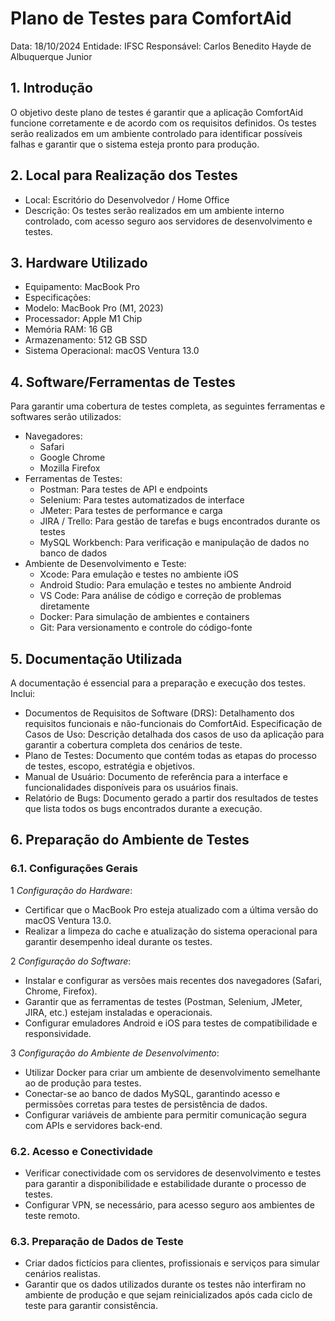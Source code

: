 
# Plano de Testes para ComfortAid

Data: 18/10/2024
Entidade: IFSC
Responsável: Carlos Benedito Hayde de Albuquerque Junior

## 1. Introdução

O objetivo deste plano de testes é garantir que a aplicação ComfortAid funcione corretamente e de acordo com os requisitos definidos. Os testes serão realizados em um ambiente controlado para identificar possíveis falhas e garantir que o sistema esteja pronto para produção.

## 2. Local para Realização dos Testes

* Local: Escritório do Desenvolvedor / Home Office
* Descrição: Os testes serão realizados em um ambiente interno controlado, com acesso seguro aos servidores de desenvolvimento e testes.

## 3. Hardware Utilizado

* Equipamento: MacBook Pro
* Especificações:
* Modelo: MacBook Pro (M1, 2023)
* Processador: Apple M1 Chip
* Memória RAM: 16 GB
* Armazenamento: 512 GB SSD
* Sistema Operacional: macOS Ventura 13.0

## 4. Software/Ferramentas de Testes

Para garantir uma cobertura de testes completa, as seguintes ferramentas e softwares serão utilizados:

* Navegadores:
  - Safari
  - Google Chrome
  - Mozilla Firefox
* Ferramentas de Testes:
  - Postman: Para testes de API e endpoints
  - Selenium: Para testes automatizados de interface
  - JMeter: Para testes de performance e carga
  - JIRA / Trello: Para gestão de tarefas e bugs encontrados durante os testes
  - MySQL Workbench: Para verificação e manipulação de dados no banco de dados
* Ambiente de Desenvolvimento e Teste:
  - Xcode: Para emulação e testes no ambiente iOS
  - Android Studio: Para emulação e testes no ambiente Android
  - VS Code: Para análise de código e correção de problemas diretamente
  - Docker: Para simulação de ambientes e containers
  - Git: Para versionamento e controle do código-fonte

## 5. Documentação Utilizada

A documentação é essencial para a preparação e execução dos testes. Inclui:

 * Documentos de Requisitos de Software (DRS): Detalhamento dos requisitos funcionais e não-funcionais do ComfortAid.
Especificação de Casos de Uso: Descrição detalhada dos casos de uso da aplicação para garantir a cobertura completa dos cenários de teste.
 * Plano de Testes: Documento que contém todas as etapas do processo de testes, escopo, estratégia e objetivos.
 * Manual de Usuário: Documento de referência para a interface e funcionalidades disponíveis para os usuários finais.
 * Relatório de Bugs: Documento gerado a partir dos resultados de testes que lista todos os bugs encontrados durante a execução.

## 6. Preparação do Ambiente de Testes

### 6.1. Configurações Gerais
1 _Configuração do Hardware_:
 - Certificar que o MacBook Pro esteja atualizado com a última versão do macOS Ventura 13.0.
 - Realizar a limpeza do cache e atualização do sistema operacional para garantir desempenho ideal durante os testes.

2 _Configuração do Software_:
 - Instalar e configurar as versões mais recentes dos navegadores (Safari, Chrome, Firefox).
 - Garantir que as ferramentas de testes (Postman, Selenium, JMeter, JIRA, etc.) estejam instaladas e operacionais.
 - Configurar emuladores Android e iOS para testes de compatibilidade e responsividade.

3 _Configuração do Ambiente de Desenvolvimento_:
 - Utilizar Docker para criar um ambiente de desenvolvimento semelhante ao de produção para testes.
 - Conectar-se ao banco de dados MySQL, garantindo acesso e permissões corretas para testes de persistência de dados.
 - Configurar variáveis de ambiente para permitir comunicação segura com APIs e servidores back-end.

### 6.2. Acesso e Conectividade

 
 * Verificar conectividade com os servidores de desenvolvimento e testes para garantir a disponibilidade e estabilidade durante o processo de testes.
 * Configurar VPN, se necessário, para acesso seguro aos ambientes de teste remoto.

### 6.3. Preparação de Dados de Teste

 * Criar dados fictícios para clientes, profissionais e serviços para simular cenários realistas.
 * Garantir que os dados utilizados durante os testes não interfiram no ambiente de produção e que sejam reinicializados após cada ciclo de teste para garantir consistência.